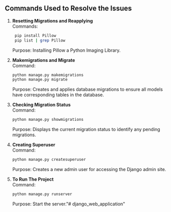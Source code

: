 


## Commands Used to Resolve the Issues


1. **Resetting Migrations and Reapplying**  
   Commands:
   ```bash
    pip install Pillow
    pip list | grep Pillow
   ```
   Purpose: Installing Pillow a Python Imaging Library.

2. **Makemigrations and Migrate**  
   Command:
   ```bash
   python manage.py makemigrations
   python manage.py migrate
   ```
   Purpose: Creates and applies database migrations to ensure all models have corresponding tables in the database.

3. **Checking Migration Status**  
   Command:
   ```bash
   python manage.py showmigrations
   ```
   Purpose: Displays the current migration status to identify any pending migrations.



5. **Creating Superuser**  
   Command:
   ```bash
   python manage.py createsuperuser
   ```
   Purpose: Creates a new admin user for accessing the Django admin site.

6. **To Run The Project**  
   Command:
   ```bash
   python manage.py runserver
   ```
   Purpose: Start the server."# django_web_application" 
